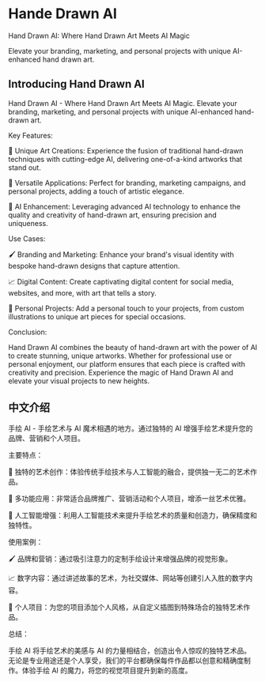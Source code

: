# Hande Drawn AI

Hand Drawn AI: Where Hand Drawn Art Meets AI Magic

Elevate your branding, marketing, and personal projects with unique AI-enhanced hand drawn art.

## Introducing Hand Drawn AI

Hand Drawn AI - Where Hand Drawn Art Meets AI Magic. Elevate your branding, marketing, and personal projects with unique AI-enhanced hand-drawn art.

Key Features:

🌟 Unique Art Creations: Experience the fusion of traditional hand-drawn techniques with cutting-edge AI, delivering one-of-a-kind artworks that stand out.

🎨 Versatile Applications: Perfect for branding, marketing campaigns, and personal projects, adding a touch of artistic elegance.

🚀 AI Enhancement: Leveraging advanced AI technology to enhance the quality and creativity of hand-drawn art, ensuring precision and uniqueness.

Use Cases:

🖌️ Branding and Marketing: Enhance your brand's visual identity with bespoke hand-drawn designs that capture attention.

📈 Digital Content: Create captivating digital content for social media, websites, and more, with art that tells a story.

🎁 Personal Projects: Add a personal touch to your projects, from custom illustrations to unique art pieces for special occasions.

Conclusion:

Hand Drawn AI combines the beauty of hand-drawn art with the power of AI to create stunning, unique artworks. Whether for professional use or personal enjoyment, our platform ensures that each piece is crafted with creativity and precision. Experience the magic of Hand Drawn AI and elevate your visual projects to new heights.

## 中文介绍

手绘 AI - 手绘艺术与 AI 魔术相遇的地方。通过独特的 AI 增强手绘艺术提升您的品牌、营销和个人项目。

主要特点：

🌟 独特的艺术创作：体验传统手绘技术与人工智能的融合，提供独一无二的艺术作品。

🎨 多功能应用：非常适合品牌推广、营销活动和个人项目，增添一丝艺术优雅。

🚀 人工智能增强：利用人工智能技术来提升手绘艺术的质量和创造力，确保精度和独特性。

使用案例：

🖌️ 品牌和营销：通过吸引注意力的定制手绘设计来增强品牌的视觉形象。

📈 数字内容：通过讲述故事的艺术，为社交媒体、网站等创建引人入胜的数字内容。

🎁 个人项目：为您的项目添加个人风格，从自定义插图到特殊场合的独特艺术作品。

总结：

手绘 AI 将手绘艺术的美感与 AI 的力量相结合，创造出令人惊叹的独特艺术品。无论是专业用途还是个人享受，我们的平台都确保每件作品都以创意和精确度制作。体验手绘 AI 的魔力，将您的视觉项目提升到新的高度。
